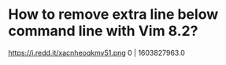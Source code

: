 # How to remove extra line below command line with Vim 8.2?
https://i.redd.it/xacnheoqkmv51.png
0 | 1603827963.0

